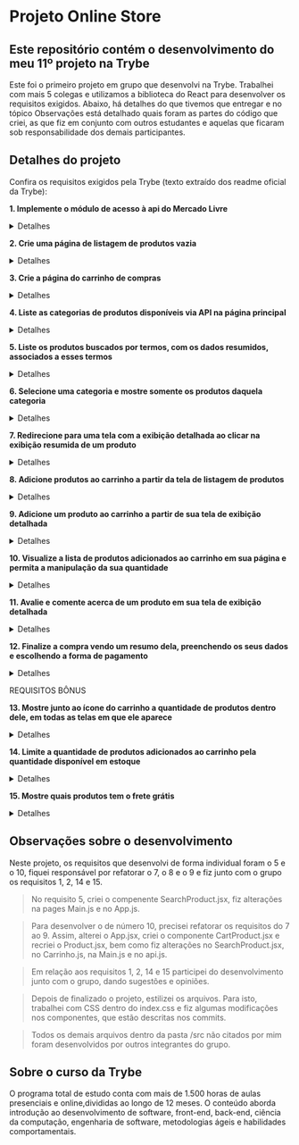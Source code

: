 # Projeto Online Store
## Este repositório contém o desenvolvimento do meu 11º projeto na Trybe

Este foi o primeiro projeto em grupo que desenvolvi na Trybe. Trabalhei com mais 5 colegas e utilizamos a biblioteca do React para desenvolver os requisitos exigidos. Abaixo, há detalhes do que tivemos que entregar e no tópico Observações está detalhado quais foram as partes do código que criei, as que fiz em conjunto com outros estudantes e aquelas que ficaram sob responsabilidade dos demais participantes. 

## Detalhes do projeto

Confira os requisitos exigidos pela Trybe (texto extraído dos readme oficial da Trybe):

**1. Implemente o módulo de acesso à api do Mercado Livre**

<details><summary>Detalhes</summary>
<p>

> Implemente um módulo que acessa a API do Mercado Livre.

</p>
</details>

**2. Crie uma página de listagem de produtos vazia**

<details><summary>Detalhes</summary>
<p>

> A tela principal da plataforma é a de listagem de produtos, onde a pessoa usuária poderá buscar produtos para adicionar ao carrinho, além de filtrar suas buscas.

> Crie o campo de busca da tela principal, que será utilizado para listar os produtos encontrados.

</p>
</details>

**3. Crie a página do carrinho de compras**

<details><summary>Detalhes</summary>
<p>

> A pessoa usuária poderá adicionar produtos em seu carrinho de compras, a partir da listagem dos produtos.

> Crie uma tela que representará o carrinho de compras da aplicação. Além disso, na tela principal, crie um botão que redireciona à página do carrinho de compras. Inicialmente, o carrinho deve estar vazio.

> Crie uma tela que represente o carrinho de compras:
Na tela principal, crie um elemento que redirecione a pessoa usuária à página do carrinho de compras.

</p>
</details>

**4. Liste as categorias de produtos disponíveis via API na página principal**

<details><summary>Detalhes</summary>
<p>

> A tela principal (listagem dos produtos) deve conter uma lista de categorias, que será utilizada para filtrar a busca por categoria. As categorias podem ser obtidas pela API do Mercado Livre. A requisição para essa API deve ser feita uma única vez, após o carregamento da tela.

> Na tela principal, liste as categorias obtidas pela API do Mercado Livre.

</p>
</details>

**5. Liste os produtos buscados por termos, com os dados resumidos, associados a esses termos**

<details><summary>Detalhes</summary>
<p>

> A alma da aplicação é a sua lógica de busca e listagem de produtos. Após digitar seus termos no input da tela principal e clicar no botão de busca, uma requisição deverá ser feita à API do Mercado Livre, tendo como parâmetros a frase digitada. Os produtos retornados pela API devem ser listados na tela.

> Na tela principal, crie a listagem dos produtos recebidos pela API do Mercado Livre ao clicar no botão de busca.

</p>
</details>

**6. Selecione uma categoria e mostre somente os produtos daquela categoria**

<details><summary>Detalhes</summary>
<p>

> Quando a pessoa usuária clicar em uma das categorias listadas na tela principal, a aplicação deverá listar todos os produtos encontrados daquela categoria.

> Na tela principal, ao clicar em uma das categorias listadas, crie a listagem dos produtos dessa categoria.

</p>
</details>

**7. Redirecione para uma tela com a exibição detalhada ao clicar na exibição resumida de um produto**

<details><summary>Detalhes</summary>
<p>

> Agora que a listagem dos produtos está criada, você deverá criar a página de detalhes de um produto.

> Ao clicar "no card" de um produto, a pessoa usuária deve ser direcionada para uma página contendo o nome, uma imagem, o preço e a especificação técnica desse produto. Além disso, essa página deve ter um botão que, ao clicar, a pessoa usuária deve ser redirecionada para a página do carrinho de compras.

> Ao clicar em "um card" de um produto (o elemento com data-testid="product"), a pessoa usuária deve ser redirecionada para uma página contendo os detalhes do produto

</p>
</details>

**8. Adicione produtos ao carrinho a partir da tela de listagem de produtos**

<details><summary>Detalhes</summary>
<p>

> A pessoa usuária pode adicionar um produto ao carrinho de compras a partir da página principal contendo a listagem dos produtos.

> Todos os produtos que foram adicionados ao carrinho devem aparecer na tela do Carrinho de Compras.

> Na tela principal, crie um elemento em cada produto que, ao ser clicado, adiciona o produto ao carrinho de compras.

> Na tela do Carrinho de Compras, renderize todos os produtos que foram adicionados ao carrinho.

</p>
</details>

**9. Adicione um produto ao carrinho a partir de sua tela de exibição detalhada**

<details><summary>Detalhes</summary>
<p>

> A partir da tela de detalhes de um produto, deve ser possível adicioná-lo ao carrinho de compras.

> Na tela de detalhes de um produto, crie um elemento que adicione o produto ao carrinho.

> Na tela do carrinho de compras, renderize todos os produtos adicionados ao carrinho.

</p>
</details>

**10. Visualize a lista de produtos adicionados ao carrinho em sua página e permita a manipulação da sua quantidade**

<details><summary>Detalhes</summary>
<p>

> Ao entrar na página, todos os produtos salvos no local storage devem ser renderizados.

> Na tela do Carrinho de Compras, deve ser possível aumentar e/ou diminuir a quantidade do produto. Também deve ser possível excluir um produto do carrinho.

> Na página do carrinho de compras, crie dois elementos para cada produto que, ao serem clicados, diminuem ou aumentam a quantidade desse produto presente no carrinho.

</p>
</details>

**11. Avalie e comente acerca de um produto em sua tela de exibição detalhada**

<details><summary>Detalhes</summary>
<p>

> Na tela de detalhes de um produto, deve existir um formulário para adicionar avaliações sobre ele. Este formulário deve conter um campo para o e-mail da pessoa avaliadora, uma nota entre 1 e 5 e um campo para comentários sobre o produto. Além disso, os campos e-mail e nota devem ser obrigatórios e o e-mail deve ser válido (exemplo: teste@trybe.com).

> A lista de avaliações já realizadas devem ser renderizadas na tela de detalhes do produto caso a pessoa usuária recarregue a página.

> Na tela de detalhes de um produto, crie um formulário para adicionar avaliações.

> Avalie se o formulário é valido.

> Renderize as avaliações criadas a partir do formulário.

</p>
</details>

**12. Finalize a compra vendo um resumo dela, preenchendo os seus dados e escolhendo a forma de pagamento**

<details><summary>Detalhes</summary>
<p>

> Crie uma tela para a finalização da compra, que deve ser acessada a partir da tela do Carrinho de Compras. A tela deve conter um formulário para adicionar as informações do comprador e um resumo dos produtos que foram adicionados ao carrinho. Após finalizar a compra, caso o formulário esteja validado, o carrinho deve ser esvaziado e a pessoa usuária deve ser redirecionada pala a tela principal (listagem dos produtos).

> Na tela do carrinho de compras, crie um elemento para finalizar a compra.

> Na tela de checkout, mostre um resumo dos produtos adicionados ao carrinho.

> Na tela de checkout, crie um formulário para a pessoa usuária adicionar os seus dados pessoais.

> Ao clicar no botão para submeter o formulário.

</p>
</details>

REQUISITOS BÔNUS

**13. Mostre junto ao ícone do carrinho a quantidade de produtos dentro dele, em todas as telas em que ele aparece**

<details><summary>Detalhes</summary>
<p>

> Adicione junto ao elemento que redireciona à página do carrinho de compras, um número contendo a quantidade total de itens armazenados no carrinho. Esse número deve aparecer em todas as páginas em que esse elemento está presente.

> Adicione a quantidade de produtos armazenados no carrinho.

</p>
</details>

**14. Limite a quantidade de produtos adicionados ao carrinho pela quantidade disponível em estoque**

<details><summary>Detalhes</summary>
<p>

> Na tela do carrinho de compras já é possível aumentar ou diminuir a quantidade dos produtos. Agora você deve limitar a quantidade máxima que a pessoa usuária pode adicionar ao carrinho de acordo com a quantidade em estoque disponível de cada produto.

> Na tela do carrinho de compras, crie um limite para a quantidade máxima dos produtos.

</p>
</details>

**15. Mostre quais produtos tem o frete grátis**

<details><summary>Detalhes</summary>
<p>

> Alguns produtos possuem o frete grátis. Adicione essa informação nesses produtos, tanto na tela de listagem dos produtos quanto na tela de detalhes de um produto.

> Adicione a informação de frete grátis aos produtos que o possuem.

</p>
</details>

## Observações sobre o desenvolvimento

Neste projeto, os requisitos que desenvolvi de forma individual foram o 5 e o 10, fiquei responsável por refatorar o 7, o 8 e o 9 e fiz junto com o grupo os requisitos 1, 2, 14 e 15. 

> No requisito 5, criei o compenente SearchProduct.jsx, fiz alterações na pages Main.js e no App.js. 

> Para desenvolver o de número 10, precisei refatorar os requisitos do 7 ao 9. Assim, alterei o App.jsx, criei o componente CartProduct.jsx e recriei o Product.jsx, bem como fiz alterações no SearchProduct.jsx, no Carrinho.js, na Main.js e no api.js.

> Em relação aos requisitos 1, 2, 14 e 15 participei do desenvolvimento junto com o grupo, dando sugestões e opiniões.

> Depois de finalizado o projeto, estilizei os arquivos. Para isto, trabalhei com CSS dentro do index.css e fiz algumas modificações nos componentes, que estão descritas nos commits.

> Todos os demais arquivos dentro da pasta /src não citados por mim foram desenvolvidos por outros integrantes do grupo. 

## Sobre o curso da Trybe
O programa total de estudo conta com mais de 1.500 horas de aulas presenciais e online,divididas ao longo de 12 meses. O conteúdo aborda introdução ao desenvolvimento de software, front-end, back-end, ciência da computação, engenharia de software, metodologias ágeis e habilidades comportamentais.

